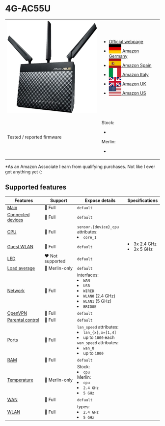 # 4G-AC55U

<table>
<tr><td><img src="/devices/4G-AC55U.png" width="300"></td><td>

- [Official webpage](https://www.asus.com/us/supportonly/4g-ac55u/helpdesk_knowledge/)
- [<img src="/flags/de.svg" height="30" style="vertical-align:bottom;" alt="Germany"> Amazon Germany](https://amzn.to/3UUMSw5)
- [<img src="/flags/es.svg" height="30" style="vertical-align:bottom;" alt="Spain"> Amazon Spain](https://amzn.to/3UV6D6N)
- [<img src="/flags/it.svg" height="30" style="vertical-align:bottom;" alt="Italy"> Amazon Italy](https://amzn.to/3tHYp6t)
- [<img src="/flags/gb.svg" height="30" style="vertical-align:bottom;" alt="UK"> Amazon UK](https://amzn.to/3WXdb6v)
- [<img src="/flags/us.svg" height="30" style="vertical-align:bottom;" alt="USA"> Amazon US](https://amzn.to/3EqzDxx)
</td></tr>
<tr><td>Tested / reported firmware</td><td>

Stock:
- ` `

Merlin:
- ` `
</td></tr>
</table>

*As an Amazon Associate I earn from qualifying purchases. Not like I ever got anything yet (:

## Supported features

|Features|Support|Expose details|Specifications|
|--------|-------|--------------|--------------|
|[Main](/features/0_main.md)|:green_heart: Full|`default`|
|[Connected devices](/features/connected-devices.md)|:green_heart: Full|`default`|
|[CPU](/features/cpu.md)|:green_heart: Full|`sensor.{device}_cpu` attributes:<li>`core_1`</li>||
|[Guest WLAN](/features/guest-wlan.md)|:green_heart: Full|`default`|<li>3x 2.4 GHz</li><li>3x 5 GHz</li>|
|[LED](/features/led.md)|:heart: Not supported|`default`|
|[Load average](/features/load-average.md)|:yellow_heart: Merlin-only|`default`|
|[Network](/features/network.md)|:green_heart: Full|interfaces:<li>`WAN`</li><li>`USB`</li><li>`WIRED`</li><li>`WLAN0` (2.4 GHz)</li><li>`WLAN1` (5 GHz)</li><li>`BRIDGE`</li>|
|[OpenVPN](/features/openvpn.md)|:green_heart: Full|`default`|
|[Parental control](/features/parental-control.md)|:green_heart: Full|`default`|
|[Ports](/features/ports.md)|:green_heart: Full|`lan_speed` attributes:<li>`lan_{x}`, `x=[1,4]`</li><li>up to `1000` each</li>`wan_speed` attributes:<li>`wan_0`</li><li>up to `1000`</li>||
|[RAM](/features/ram.md)|:green_heart: Full|`default`||
|[Temperature](/features/temperature.md)|:yellow_heart: Merlin-only|Stock:<li>`cpu`</li>Merlin:<li>`cpu`</li><li>`2.4 GHz`</li><li>`5 GHz`</li>|
|[WAN](/features/wan.md)|:green_heart: Full|`default`||
|[WLAN](/features/wlan.md)|:green_heart: Full|types:<li>`2.4 GHz`</li><li>`5 GHz`</li>||
